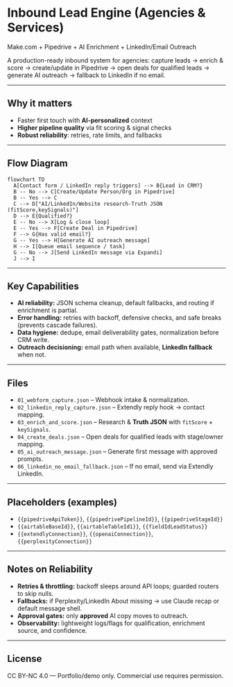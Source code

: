 # Inbound Lead Engine (Agencies & Services)
Make.com + Pipedrive + AI Enrichment + LinkedIn/Email Outreach

A production-ready inbound system for agencies: capture leads → enrich & score → create/update in Pipedrive → open deals for qualified leads → generate AI outreach → fallback to LinkedIn if no email.

---

## Why it matters
- Faster first touch with **AI-personalized** context
- **Higher pipeline quality** via fit scoring & signal checks
- **Robust reliability**: retries, rate limits, and fallbacks

---

## Flow Diagram
```mermaid
flowchart TD
  A[Contact form / LinkedIn reply triggers] --> B{Lead in CRM?}
  B -- No --> C[Create/Update Person/Org in Pipedrive]
  B -- Yes --> C
  C --> D["AI/LinkedIn/Website research-Truth JSON (fitScore,keySignals)"]
  D --> E{Qualified?}
  E -- No --> X[Log & close loop]
  E -- Yes --> F[Create Deal in Pipedrive]
  F --> G{Has valid email?}
  G -- Yes --> H[Generate AI outreach message]
  H --> I[Queue email sequence / task]
  G -- No --> J[Send LinkedIn message via Expandi]
  J --> I
```

---

## Key Capabilities
- **AI reliability:** JSON schema cleanup, default fallbacks, and routing if enrichment is partial.
- **Error handling:** retries with backoff, defensive checks, and safe breaks (prevents cascade failures).
- **Data hygiene:** dedupe, email deliverability gates, normalization before CRM write.
- **Outreach decisioning:** email path when available, **LinkedIn fallback** when not.

---

## Files
- `01_webform_capture.json` – Webhook intake & normalization.
- `02_linkedin_reply_capture.json` – Extendly reply hook → contact mapping.
- `03_enrich_and_score.json` – Research & **Truth JSON** with `fitScore` + `keySignals`.
- `04_create_deals.json` – Open deals for qualified leads with stage/owner mapping.
- `05_ai_outreach_message.json` – Generate first message with approved prompts.
- `06_linkedin_no_email_fallback.json` – If no email, send via Extendly LinkedIn.

---

## Placeholders (examples)
- `{{pipedriveApiToken}}`, `{{pipedrivePipelineId}}`, `{{pipedriveStageId}}`
- `{{airtableBaseId}}`, `{{airtableTableId1}}`, `{{fieldIdLeadStatus}}`
- `{{extendlyConnection}}`, `{{openaiConnection}}`, `{{perplexityConnection}}`

---

## Notes on Reliability
- **Retries & throttling:** backoff sleeps around API loops; guarded routers to skip nulls.
- **Fallbacks:** if Perplexity/LinkedIn About missing → use Claude recap or default message shell.
- **Approval gates:** only **approved** AI copy moves to outreach.
- **Observability:** lightweight logs/flags for qualification, enrichment source, and confidence.

---

## License
CC BY-NC 4.0 — Portfolio/demo only. Commercial use requires permission.
